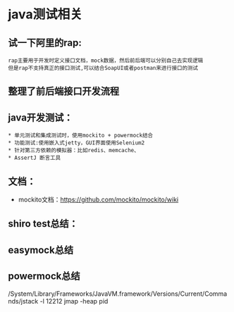 # java测试相关
## 试一下阿里的rap:
	rap主要用于开发时定义接口文档，mock数据，然后前后端可以分别自己去实现逻辑
	但是rap不支持真正的接口测试,可以结合SoapUI或者postman来进行接口的测试

## 整理了前后端接口开发流程
## java开发测试：
	* 单元测试和集成测试时，使用mockito + powermock结合
	* 功能测试:使用嵌入式jetty，GUI界面使用Selenium2
	* 针对第三方依赖的模拟器：比如redis、memcache、
	* AssertJ 断言工具

## 文档：
* mockito文档：https://github.com/mockito/mockito/wiki


## shiro test总结：

## easymock总结

## powermock总结


/System/Library/Frameworks/JavaVM.framework/Versions/Current/Commands/jstack -l 12212
jmap -heap pid



